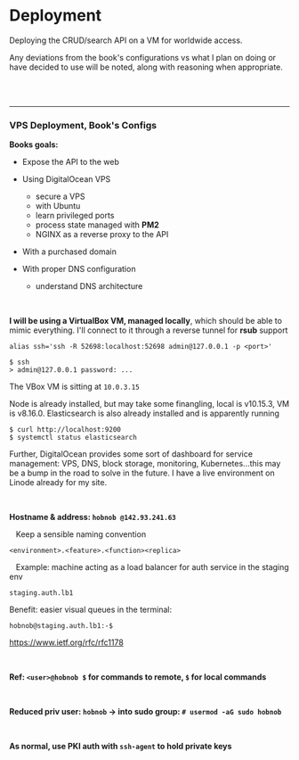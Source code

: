 # Deployment

Deploying the CRUD/search API on a VM for worldwide access.

Any deviations from the book's configurations vs what I plan on doing or have
decided to use will be noted, along with reasoning when appropriate.

<br><br>



--------------------------------------------------------------------------------
### VPS Deployment, Book's Configs

__Books goals:__

- Expose the API to the web

- Using DigitalOcean VPS
  + secure a VPS
  + with Ubuntu
  + learn privileged ports
  + process state managed with __PM2__
  + NGINX as a reverse proxy to the API

- With a purchased domain

- With proper DNS configuration
  + understand DNS architecture

<br>


__I will be using a VirtualBox VM, managed locally__, which should be able to mimic
everything. I'll connect to it through a reverse tunnel for __rsub__ support

  ```
  alias ssh='ssh -R 52698:localhost:52698 admin@127.0.0.1 -p <port>'

  $ ssh
  > admin@127.0.0.1 password: ...
  ```

  The VBox VM is sitting at `10.0.3.15`

  Node is already installed, but may take some finangling, local is v10.15.3, VM is
  v8.16.0. Elasticsearch is also already installed and is apparently running

  ```
  $ curl http://localhost:9200
  $ systemctl status elasticsearch
  ```

  Further, DigitalOcean provides some sort of dashboard for service management:
  VPS, DNS, block storage, monitoring, Kubernetes...this may be a bump in the road
  to solve in the future. I have a live environment on Linode already for my site.

<br>

__Hostname & address: `hobnob @142.93.241.63`__

&nbsp;&nbsp;
Keep a sensible naming convention

  ```
  <environment>.<feature>.<function><replica>
  ```

&nbsp;&nbsp; Example: machine acting as a load balancer for auth service in the staging env

  ```
  staging.auth.lb1
  ```

  Benefit: easier visual queues in the terminal:

  ```
  hobnob@staging.auth.lb1:-$
  ```

  https://www.ietf.org/rfc/rfc1178

<br>


__Ref: `<user>@hobnob $` for commands to remote, `$` for local commands__

<br>


__Reduced priv user: `hobnob` -> into sudo group: `# usermod -aG sudo hobnob`__

<br>


__As normal, use PKI auth with `ssh-agent` to hold private keys__
